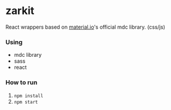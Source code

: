 # zarkit
React wrappers based on [material.io](https://material.io)'s official mdc library. (css/js)

### Using
- mdc library
- sass
- react

### How to run
1. `npm install`
2. `npm start`
